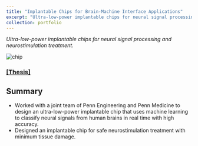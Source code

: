 ```yaml
---
title: "Implantable Chips for Brain-Machine Interface Applications"
excerpt: "Ultra-low-power implantable chips for neural signal processing and neurostimulation treatment<br/><img src='/files/bmi/cover.png'>"
collection: portfolio
---
```


*Ultra-low-power implantable chips for neural signal processing and neurostimulation treatment.*

![chip](https://Ericland.github.io/files/bmi/cover.png)
### [[Thesis]](https://Ericland.github.io/files/papers/BMI_Thesis.pdf) 
## Summary
- Worked with a joint team of Penn Engineering and Penn Medicine to design an ultra-low-power implantable chip that uses machine learning to classify neural signals from human brains in real time with high accuracy.
- Designed an implantable chip for safe neurostimulation treatment with minimum tissue damage.

